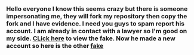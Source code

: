 ### Hello everyone I know this seems crazy but there is someone impersonating me, they will fork my repository then copy the fork and I have evidence. I need you guys to spam report his account. I am already in contact with a lawyer so I'm good on my side. [CLick here](https://github.com/Gl1xzzy) to view the fake. Now he made a new account so here is the other [fake](https://github.com/Gl1xxzzy)

